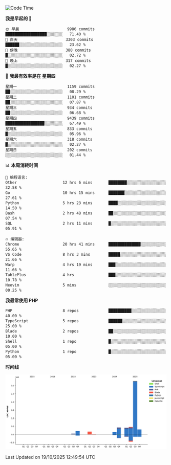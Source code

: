 <!--START_SECTION:waka-->
![Code Time](http://img.shields.io/badge/Code%20Time-4%2C324%20hrs%2026%20mins-blue)

**我是早起的 🐤** 

```text
🌞 早晨                     9986 commits        ██████████████████░░░░░░░   71.40 % 
🌆 白天                     3303 commits        ██████░░░░░░░░░░░░░░░░░░░   23.62 % 
🌃 傍晚                     380 commits         █░░░░░░░░░░░░░░░░░░░░░░░░   02.72 % 
🌙 晚上                     317 commits         █░░░░░░░░░░░░░░░░░░░░░░░░   02.27 % 
```
📅 **我最有效率是在 星期四** 

```text
星期一                      1159 commits        ██░░░░░░░░░░░░░░░░░░░░░░░   08.29 % 
星期二                      1101 commits        ██░░░░░░░░░░░░░░░░░░░░░░░   07.87 % 
星期三                      934 commits         ██░░░░░░░░░░░░░░░░░░░░░░░   06.68 % 
星期四                      9439 commits        █████████████████░░░░░░░░   67.49 % 
星期五                      833 commits         █░░░░░░░░░░░░░░░░░░░░░░░░   05.96 % 
星期六                      318 commits         █░░░░░░░░░░░░░░░░░░░░░░░░   02.27 % 
星期日                      202 commits         ░░░░░░░░░░░░░░░░░░░░░░░░░   01.44 % 
```


📊 **本周消耗时间** 

```text
💬 编程语言: 
Other                    12 hrs 6 mins       ████████░░░░░░░░░░░░░░░░░   32.58 % 
Go                       10 hrs 15 mins      ███████░░░░░░░░░░░░░░░░░░   27.61 % 
Python                   5 hrs 23 mins       ████░░░░░░░░░░░░░░░░░░░░░   14.50 % 
Bash                     2 hrs 48 mins       ██░░░░░░░░░░░░░░░░░░░░░░░   07.54 % 
SQL                      2 hrs 11 mins       █░░░░░░░░░░░░░░░░░░░░░░░░   05.91 % 

🔥 编辑器: 
Chrome                   20 hrs 41 mins      ██████████████░░░░░░░░░░░   55.65 % 
VS Code                  8 hrs 3 mins        █████░░░░░░░░░░░░░░░░░░░░   21.66 % 
Warp                     4 hrs 19 mins       ███░░░░░░░░░░░░░░░░░░░░░░   11.66 % 
TablePlus                4 hrs               ███░░░░░░░░░░░░░░░░░░░░░░   10.78 % 
Neovim                   5 mins              ░░░░░░░░░░░░░░░░░░░░░░░░░   00.25 % 
```

**我最常使用 PHP** 

```text
PHP                      8 repos             ██████████░░░░░░░░░░░░░░░   40.00 % 
TypeScript               5 repos             ██████░░░░░░░░░░░░░░░░░░░   25.00 % 
Blade                    2 repos             ██░░░░░░░░░░░░░░░░░░░░░░░   10.00 % 
Shell                    1 repo              █░░░░░░░░░░░░░░░░░░░░░░░░   05.00 % 
Python                   1 repo              █░░░░░░░░░░░░░░░░░░░░░░░░   05.00 % 
```



**时间线**

![Lines of Code chart](https://raw.githubusercontent.com/abrahamgreyson/abrahamgreyson/main/assets/bar_graph.png)


 Last Updated on 19/10/2025 12:49:54 UTC
<!--END_SECTION:waka-->
